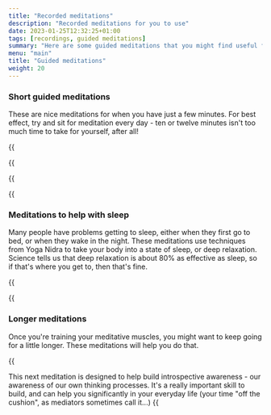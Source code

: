```yaml
---
title: "Recorded meditations"
description: "Recorded meditations for you to use"
date: 2023-01-25T12:32:25+01:00
tags: [recordings, guided meditations]
summary: "Here are some guided meditations that you might find useful for your own practice. Your browser will likely let you play them directly from this page, but you can also download the MP3 files and store them on your phone or media player to use at your convenience - click on the three dots at the right-hand end to download."
menu: "main"
title: "Guided meditations"
weight: 20
---
```


### Short guided meditations
These are nice meditations for when you have just a few minutes. For best effect, try and sit for meditation every day - ten or twelve minutes isn't too much time to take for yourself, after all!

{{<audio src="Simple-10-minute-body-scan.mp3" caption="Ten minute guided bodyscan meditation, suitable for beginners">}}


{{<audio src="10-minute-breathing-meditation.mp3" caption="Ten minute guided breath meditation, suitable for beginners">}}

{{<audio src="12-mins-of-joy-and-breath.mp3" caption="Twelve minutes, starting with happiness and joy and moving to the breath">}}

{{<audio src="10-minutes-loving-kindness.mp3" caption="Ten minute guided loving-kindness mediation, suitable for beginners">}}

### Meditations to help with sleep
Many people have problems getting to sleep, either when they first go to bed, or when they wake in the night. These meditations use techniques from Yoga Nidra to take your body into a state of sleep, or deep relaxation. Science tells us that deep relaxation is about 80% as effective as sleep, so if that's where you get to, then that's fine.

{{<audio src="Eight-minutes-to-fall-asleep.mp3" caption="Eight minutes to take your body through relaxation towards sleep">}}

{{<audio src="14-minutes-to-sleep-and-deep-relaxation.mp3" caption="Fourteen minutes of progressive relaxation, helping you get to sleep or to a state of deep calm">}}

### Longer meditations
Once you're training your meditative muscles, you might want to keep going for a little longer. These meditations will help you do that.

{{<audio src="20m_breath_meditation.mp3" caption="Twenty minute guided breath meditation">}}

This next meditation is designed to help build introspective awareness - our awareness of our own thinking processes. It's a really important skill to build, and can help you significantly in your everyday life (your time "off the cushion", as mediators sometimes call it...)
{{<audio src="20m_with_check-ins.mp3" caption="Twenty minute guided meditation with checking in">}}
